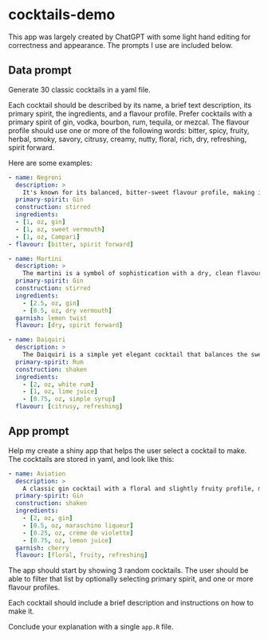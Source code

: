 # cocktails-demo

This app was largely created by ChatGPT with some light hand editing for correctness and appearance.  The prompts I use are included below.

## Data prompt

Generate 30 classic cocktails in a yaml file.

Each cocktail should be described by its name, a brief text description, its primary spirit, the ingredients, and a flavour profile. Prefer cocktails with a primary spirit of gin, vodka, bourbon, rum, tequila, or mezcal. The flavour profile should use one or more of the following words: bitter, spicy, fruity, herbal, smoky, savory, citrusy, creamy, nutty, floral, rich, dry, refreshing, spirit forward.

Here are some examples:

```yaml
- name: Negroni
  description: >
    It's known for its balanced, bitter-sweet flavour profile, making it a staple in the world of aperitifs.
  primary-spirit: Gin
  construction: stirred
  ingredients:
  - [1, oz, gin]
  - [1, oz, sweet vermouth]
  - [1, oz, Campari]
- flavour: [bitter, spirit forward]

- name: Martini
  description: >
    The martini is a symbol of sophistication with a dry, clean flavour.
  primary-spirit: Gin
  construction: stirred
  ingredients:
    - [2.5, oz, gin]
    - [0.5, oz, dry vermouth]
  garnish: lemon twist
  flavour: [dry, spirit forward]

- name: Daiquiri
  description: >
    The Daiquiri is a simple yet elegant cocktail that balances the sweetness of rum with the tartness of lime.
  primary-spirit: Rum
  construction: shaken
  ingredients:
    - [2, oz, white rum]
    - [1, oz, lime juice]
    - [0.75, oz, simple syrup]
  flavour: [citrusy, refreshing]
```

## App prompt

Help my create a shiny app that helps the user select a cocktail to make. The cocktails are stored in yaml, and look like this:

```yaml
- name: Aviation
  description: >
    A classic gin cocktail with a floral and slightly fruity profile, made with maraschino liqueur and crème de violette.
  primary-spirit: Gin
  construction: shaken
  ingredients:
    - [2, oz, gin]
    - [0.5, oz, maraschino liqueur]
    - [0.25, oz, crème de violette]
    - [0.75, oz, lemon juice]
  garnish: cherry
  flavour: [floral, fruity, refreshing]
```

The app should start by showing 3 random cocktails. The user should be able to filter that list by optionally selecting primary spirit, and one or more flavour profiles.

Each cocktail should include a brief description and instructions on how to make it.

Conclude your explanation with a single `app.R` file.
